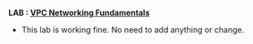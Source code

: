 **LAB : [VPC Networking Fundamentals](https://www.qwiklabs.com/focuses/1229?parent=catalog)**
 - This lab is working fine. No need to add anything or change.